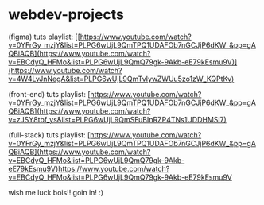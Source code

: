 # webdev-projects

(figma) tuts playlist: [[https://www.youtube.com/watch?v=0YFrGy_mzjY&list=PLPG6wUjL9QmTPQ1UDAFOb7nGCJjP6dKW_&pp=gAQBiAQB](https://www.youtube.com/watch?v=EBCdyQ_HFMo&list=PLPG6wUjL9QmQ79gk-9Akb-eE79kEsmu9V)](https://www.youtube.com/watch?v=4W4LvJnNegA&list=PLPG6wUjL9QmTvIywZWUu5zo1zW_KQPtKv)

(front-end) tuts playlist: [https://www.youtube.com/watch?v=0YFrGy_mzjY&list=PLPG6wUjL9QmTPQ1UDAFOb7nGCJjP6dKW_&pp=gAQBiAQB](https://www.youtube.com/watch?v=zJSY8tbf_ys&list=PLPG6wUjL9QmSFuBInRZP4TNs1UDDHMSi7)

(full-stack) tuts playlist: [https://www.youtube.com/watch?v=0YFrGy_mzjY&list=PLPG6wUjL9QmTPQ1UDAFOb7nGCJjP6dKW_&pp=gAQBiAQB](https://www.youtube.com/watch?v=EBCdyQ_HFMo&list=PLPG6wUjL9QmQ79gk-9Akb-eE79kEsmu9V)https://www.youtube.com/watch?v=EBCdyQ_HFMo&list=PLPG6wUjL9QmQ79gk-9Akb-eE79kEsmu9V

wish me luck bois!!
goin in! :)
